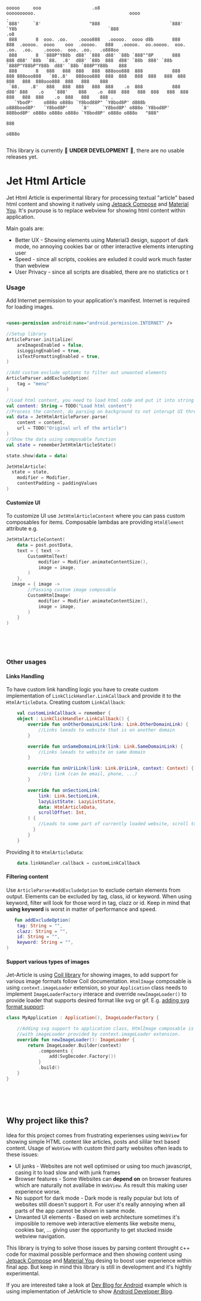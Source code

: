```ascii
ooooo     ooo                   .o8                          oooooooooo.                                   oooo                                                                   .   
`888'     `8'                  "888                          `888'   `Y8b                                  `888                                                                 .o8   
 888       8  ooo. .oo.    .oooo888   .ooooo.  oooo d8b       888      888  .ooooo.  oooo    ooo  .ooooo.   888   .ooooo.  oo.ooooo.  ooo. .oo.  .oo.    .ooooo.  ooo. .oo.   .o888oo 
 888       8  `888P"Y88b  d88' `888  d88' `88b `888""8P       888      888 d88' `88b  `88.  .8'  d88' `88b  888  d88' `88b  888' `88b `888P"Y88bP"Y88b  d88' `88b `888P"Y88b    888   
 888       8   888   888  888   888  888ooo888  888           888      888 888ooo888   `88..8'   888ooo888  888  888   888  888   888  888   888   888  888ooo888  888   888    888   
 `88.    .8'   888   888  888   888  888    .o  888           888     d88' 888    .o    `888'    888    .o  888  888   888  888   888  888   888   888  888    .o  888   888    888 . 
   `YbodP'    o888o o888o `Y8bod88P" `Y8bod8P' d888b         o888bood8P'   `Y8bod8P'     `8'     `Y8bod8P' o888o `Y8bod8P'  888bod8P' o888o o888o o888o `Y8bod8P' o888o o888o   "888" 
                                                                                                                            888                                                       
                                                                                                                           o888o                                                      
                                                                                                                                                                                      
```

This library is currently 🚧 **UNDER DEVELOPMENT** 🚧, there are no usable releases yet.

# Jet Html Article

Jet Html Article is experimental library for processing textual "article" based html content and
showing it natively using [Jetpack Compose](https://developer.android.com/jetpack/compose)
and [Material You](https://m3.material.io/). It's purpouse is to replace webview for
showing html content within application.

Main goals are:

* Better UX - Showing elements using Material3 design, support of dark mode, no annoying cookies bar
  or other interactive elements interupting user
* Speed - since all scripts, cookies are exluded it could work much faster than webview
* User Privacy - since all scripts are disabled, there are no statictics or t

[//]: # (This is still under development, no relases yet)

[//]: # (### Import)

[//]: # (Add this maven to your project gradle or your settings.gradle.kts)

[//]: # ()

[//]: # (```kotlin)

[//]: # (maven&#40;url = "https://jitpack.io"&#41;)

[//]: # (```)

[//]: # ()

[//]: # (Then add library dependency into your app build.gradle.kts)

[//]: # ()

[//]: # (```kotlin)

[//]: # (implementation&#40;"com.github.miroslavhybler:jet-html-article:1.0.0-alpha01"&#41;)

[//]: # (```)

### Usage

Add Internet permission to your application's manifest. Internet is required for loading images.

```xml

<uses-permission android:name="android.permission.INTERNET" />
```

```kotlin
//Setup library 
ArticleParser.initialize(
    areImagesEnabled = false,
    isLoggingEnabled = true,
    isTextFormattingEnabled = true,
)

//Add custom exclude options to filter out unwanted elements
ArticleParser.addExcludeOption(
    tag = "menu"
)

//Load html content, you need to load html code and put it into string variable
val content: String = TODO("Load html content")
//Process the content, do parsing on background to not interupt UI thread
val data = JetHtmlArticleParser.parse(
    content = content,
    url = TODO("Original url of the article")
)
//Show the data using composable function
val state = rememberJetHtmlArticleState()

state.show(data = data)

JetHtmlArticle(
  state = state,
    modifier = Modifier,
    contentPadding = paddingValues
)
```

#### Customize UI

To customize UI use `JetHtmlArticleContent` where you can pass custom composables for items.
Composable
lambdas are providing `HtmlElement` attribute
e.g.

```kotlin
JetHtmlArticleContent(
    data = post.postData,
    text = { text ->
        CustomHtmlText(
            modifier = Modifier.animateContentSize(),
            image = image,
        )
    },
  image = { image ->
        //Passing custom image composable
        CustomHtmlImage(
            modifier = Modifier.animateContentSize(),
            image = image,
        )
    }
)
```

&nbsp;

&nbsp;

### Other usages

#### Links Handling

To have custom link handling logic you have to create custom implementation of
`LinkClickHandler.LinkCallback` and provide it to the `HtmlArticleData`.
Creating custom `LinkCallback`:

```kotlin
    val customLinkCallback = remember {
    object : LinkClickHandler.LinkCallback() {
        override fun onOtherDomainLink(link: Link.OtherDomainLink) {
            //Links leeads to website that is on another domain
        }

        override fun onSameDomainLink(link: Link.SameDomainLink) {
            //Links leeads to website on same domain
        }

        override fun onUriLink(link: Link.UriLink, context: Context) {
            //Uri link (can be email, phone, ...)
        }

        override fun onSectionLink(
            link: Link.SectionLink,
            lazyListState: LazyListState,
            data: HtmlArticleData,
            scrollOffset: Int,
        ) {
            //Leads to some part of currently loaded website, scroll to the section
          }
        } 
    }
```

Providing it to `HtmlArticleData`:

```kotlin
    data.linkHandler.callback = customLinkCallback

```

#### Filtering content

Use `ArticleParser#addExcludeOption` to exclude certain elements from output. Elements can be
excluded by tag, class, id or keyword. When using keyword, filter will look for those word in tag,
clazz or id. Keep in mind that **using keyword** is worst in matter of performance and speed.

```kotlin
   fun addExcludeOption(
    tag: String = "",
    clazz: String = "",
    id: String = "",
    keyword: String = "",
)
```

#### Support various types of images

Jet-Article is using [Coil library](https://coil-kt.github.io/coil/) for showing images, to add
support for various image formats follow Coil documentation. `HtmlImage` composable is using
`context.imageLoader` extension, so your `Application` class needs to implement `ImageLoaderFactory`
interace and override `newImageLoader()` to provide loader that supports desired format like svg or
gif.
E.g. [adding svg format support](https://coil-kt.github.io/coil/svgs/):

```kotlin
class MyApplication : Application(), ImageLoaderFactory {

    //Adding svg support to application class, HtmlImage composable is usign SubcomposeAsyncImage
    //with imageLoader provided by context.imageLoader extension.
    override fun newImageLoader(): ImageLoader {
        return ImageLoader.Builder(context)
            .components {
                add(SvgDecoder.Factory())
            }
            .build()
    }
}
```

&nbsp;

&nbsp;

## Why project like this?

Idea for this project comes from frustrating experienses using `WebView` for showing simple HTML
content like articles, posts and sililar text based content. Usage of `WebView` with custom third
party websites often leads to these issues:

* UI junks - Websites are not well optimised or using too much javascript, casing it to load slow
  and with junk frames
* Browser features - Some Websites can **depend on** on browser features which are naturally not
  avalilabe in `WebView`. As result this making user experience worse.
* No support for dark mode - Dark mode is really popular but lots of websites still doesn't support
  it. For user it's really annoying when all parts of the app cannot be shown in same mode.
* Unwanted UI elements - Based on web architecture sometimes it's imposible to remove web
  interactive elements like website menu, cookies bar, ... giving user the opportunity to get
  stucked inside webview navigation.

This library is trying to solve those issues by parsing content throught c++ code for maximal
possible performace and then showing content
using [Jetpack Compose](https://developer.android.com/jetpack/compose)
and [Material You](https://m3.material.io/) desing to boost user experience within final app. But
keep in mind this library is still in development and it's hightly experimental.

If you are interested take a look
at [Dev Blog for Android](https://github.com/miroslavhybler/Dev-Blog-for-Android-App) example which
is using implementation of JetArticle to
show [Android Developer Blog](https://android-developers.googleblog.com/).